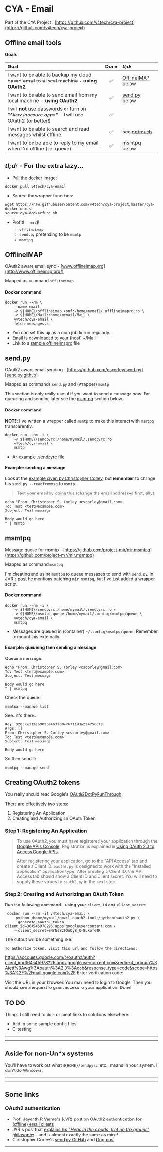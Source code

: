 # CYA - Email

Part of the CYA Project : [https://github.com/v4tech/cya-project](https://github.com/v4tech/cya-project)

## Offline email tools

**Goals**

| Goal                                                                                             | Done               | *tl;dr*                                 |
| :---                                                                                             | :-:                | :---                                    |
| I want to be able to backup my cloud based email to a local machine - **using OAuth2**           | :white_check_mark: | [OfflineIMAP](#offlineimap) below       |
| I want to be able to send email from my local machine - **using OAuth2**                         | :white_check_mark: | [send.py](#send.py) below               |
| I will **not** use passwords or turn on *"Allow insecure apps"* - I will use OAuth2 (or better!) | :white_check_mark: |                                         |
| I want to be able to search and read messages whilst offline                                     | :white_check_mark: | see [notmuch](https://notmuchmail.org/) |
| I want to be be able to reply to my email when I'm offline (i.e. queue)                          | :white_check_mark: | [msmtpq](#msmtpq) below                 |



## *tl;dr* - For the extra lazy...
- Pull the docker image:

``` shell
docker pull v4tech/cya-email
```

- Source the wrapper functions:

``` shell
wget https://raw.githubusercontent.com/v4tech/cya-project/master/cya-dockerfunc.sh
source cya-dockerfunc.sh
```

- Profit!  &nbsp; &nbsp;  :dollar: :moneybag:
  - `offlineimap`
  - `send.py` pretending to be `msmtp`
  - `msmtpq`



## OfflineIMAP
OAuth2 aware email sync - [www.offlineimap.org](http://www.offlineimap.org/)

Mapped as command `offlineimap`

#### Docker command
``` shell
docker run --rm \
    --name email 
    -v ${HOME}/offlineimap.conf:/home/mymail/.offlineimaprc:ro \
    -v ${HOME}/Mail:/home/mymail/Mail \
    v4tech/cya-email \
    fetch-messages.sh
```
- You can set this up as a cron job to run regularly...
- Email is downloaded to your (host) ~/Mail
- Link to a [sample offlineimaprc](FIXME) file



## send.py
OAuth2 aware email sending - [https://github.com/cscorley/send.py][send.py.github]

Mapped as commands `send.py` and (wrapper) `msmtp` 

This section is only really useful if you want to send a message *now*.  For queueing and sending later see the [msmtpq](#msmtpq) section below.

#### Docker command
**NOTE**: I've written a wrapper called `msmtp` to make this interact with `msmtpq` transparently.

``` shell
docker run --rm -i \
    -v ${HOME}/sendpyrc:/home/mymail/.sendpyrc:ro
    v4tech/cya-email \
    msmtp
```
- An [example .sendpyrc](https://github.com/cscorley/send.py/blob/master/sendpyrc-example) file

#### Example: sending a message
Look at the [example given by Christopher Corley](http://christop.club/2014/01/19/sup/#running-1), but **remember** to change his `send.py --readfrommsg` to `msmtp`.

> Test your email by doing this (change the email addresses first, silly):
``` shell
echo "From: Christopher S. Corley <cscorley@gmail.com>
To: Test <test@example.com>
Subject: Test message
`
Body would go here
" | msmtp
```



## msmtpq
Message queue for msmtp - [https://github.com/project-mir/mir.msmtpq](https://github.com/project-mir/mir.msmtpq)

Mapped as command `msmtpq`

I'm cheating and using `msmtpq` to queue messages to send with `send.py`.  In JVR's [post][jvr.oauth2] he mentions patching `mir.msmtpq`, but I've just added a wrapper script.

#### Docker command
``` shell
docker run --rm -i \
    -v ${HOME}/sendpyrc:/home/mymail/.sendpyrc:ro \
    -v ${HOME}/msmtpq-queue:/home/mymail/.config/msmtpq/queue \
    v4tech/cya-email \
    msmtpq
```
- Messages are queued in (container) `~/.config/msmtpq/queue`.  Remember to mount this externally.

#### Example: queueing then sending a message
Queue a message:
``` shell
echo "From: Christopher S. Corley <cscorley@gmail.com>
To: Test <test@example.com>
Subject: Test message

Body would go here
" | msmtpq
```
Check the queue:
``` shell
msmtpq --manage list
```
See...it's there...
```
Key: 920cce313eb9095a463f00a7b711d1a224756879
Args: []
From: Christopher S. Corley <cscorley@gmail.com>
To: Test <test@example.com>
Subject: Test message

Body would go here
```

So then send it:
``` shell
msmtpq --manage send
```


## Creating OAuth2 tokens
You really should read Google's [OAuth2DotPyRunThrough](https://github.com/google/gmail-oauth2-tools/wiki/OAuth2DotPyRunThrough).

There are effectively two steps:
1. Registering An Application
2. Creating and Authorizing an OAuth Token

### Step 1: Registering An Application
> To use OAuth2, you must have registered your application through the [Google APIs Console](https://code.google.com/apis/console). Registration is explained in [Using OAuth 2.0 to Access Google 
APIs](https://developers.google.com/accounts/docs/OAuth2).
> 
> After registering your application, go to the "API Access" tab and create a Client ID. `oauth2.py` is designed to work with the "Installed application" application type. After creating a Client 
ID, the API Access tab should show a Client ID and Client secret. You will need to supply these values to `oauth2.py` in the next step.

### Step 2: Creating and Authorizing an OAuth Token
Run the following command - using your `client_id` and `client_secret`:
``` shell
 docker run --rm -it v4tech/cya-email \
     python /home/mymail/gmail-oauth2-tools/python/oauth2.py \
    --generate_oauth2_token --client_id=364545978226.apps.googleusercontent.com \
    --client_secret=zNrNsBzOOnQy8_O-8LkofeTR
```
The output will be something like:

    To authorize token, visit this url and follow the directions:
      
https://accounts.google.com/o/oauth2/auth?client_id=364545978226.apps.googleusercontent.com&redirect_uri=urn%3Aietf%3Awg%3Aoauth%3A2.0%3Aoob&response_type=code&scope=https%3A%2F%2Fmail.google.com%2F
    Enter verification code:

Visit the URL in your browser. You may need to login to Google. Then you should see a request to grant access to your application.  Done!


## TO DO
Things I still need to do - or creat links to solutions elsewhere:
- Add in some sample config files
- CI testing



---
---
## Aside for non-Un\*x systems
You'll have to work out what `${HOME}/sendpyrc`, etc.,  means in your system.  I don't do Windows.



---
---
## Some links

### OAuth2 authentication
- Prof. Jayanth R Varma's (JVR) post on [OAuth2 authentication for (offline) email clients][jvr.oauth2]
- JVR's post that [explains his *"Head in the clouds, feet on the ground"* philosophy][jvr.philosophy.1] - and is almost exactly the same as mine!
- Christopher Corley's [send.py GitHub][send.py.github] and [blog post][send.py.blog]


---
[send.py.blog]: http://christop.club/2014/01/19/sup/
[send.py.github]: https://github.com/cscorley/send.py
[jvr.philosophy.1]: https://jrvcomputing.wordpress.com/2015/06/16/head-in-the-cloud-feet-on-the-ground-part-i-email-2/
[jvr.oauth2]: https://jrvcomputing.wordpress.com/2016/11/21/oauth2-authentication-for-offline-email-clients/
